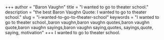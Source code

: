 +++
author = "Baron Vaughn"
title = "I wanted to go to theater school."
description = "the best Baron Vaughn Quote: I wanted to go to theater school."
slug = "i-wanted-to-go-to-theater-school"
keywords = "I wanted to go to theater school.,baron vaughn,baron vaughn quotes,baron vaughn quote,baron vaughn sayings,baron vaughn saying,quotes, sayings,quote, saying, motivation"
+++
I wanted to go to theater school.
